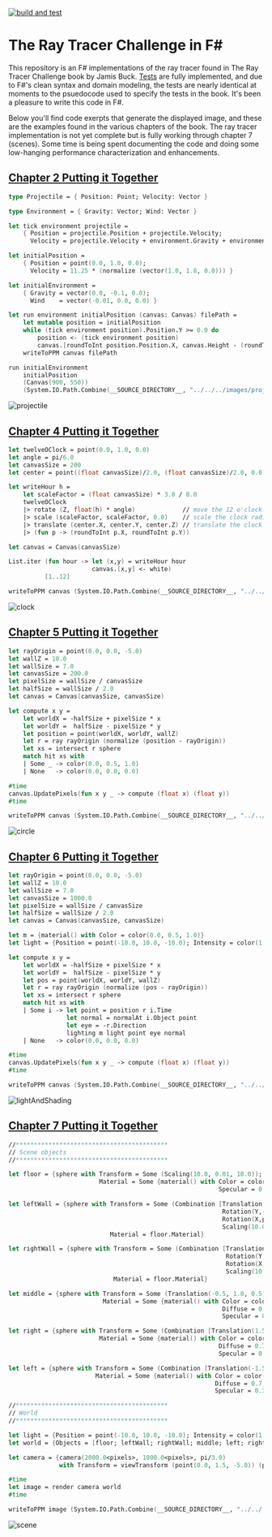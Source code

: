 [![build and test](https://github.com/bmitc/the-ray-tracer-challenge-fsharp/actions/workflows/build-and-test.yml/badge.svg?branch=main&event=workflow_run)](https://github.com/bmitc/the-ray-tracer-challenge-fsharp/actions/workflows/build-and-test.yml)

# The Ray Tracer Challenge in F#
This repository is an F# implementations of the ray tracer found in The Ray Tracer Challenge book by Jamis Buck. [Tests](https://github.com/bmitc/the-ray-tracer-challenge-fsharp/tree/main/RayTracerChallenge/XUnitTests) are fully implemented, and due to F#'s clean syntax and domain modeling, the tests are nearly identical at moments to the psuedocode used to specify the tests in the book. It's been a pleasure to write this code in F#.

Below you'll find code exerpts that generate the displayed image, and these are the examples found in the various chapters of the book. The ray tracer implementation is not yet complete but is fully working through chapter 7 (scenes). Some time is being spent documenting the code and doing some low-hanging performance characterization and enhancements.

## [Chapter 2 Putting it Together](https://github.com/bmitc/the-ray-tracer-challenge-fsharp/blob/main/RayTracerChallenge/RayTracerChallenge/scripts/projectile.fsx)
```fsharp
type Projectile = { Position: Point; Velocity: Vector }

type Environment = { Gravity: Vector; Wind: Vector }

let tick environment projectile =
    { Position = projectile.Position + projectile.Velocity;
      Velocity = projectile.Velocity + environment.Gravity + environment.Wind }

let initialPosition =
    { Position = point(0.0, 1.0, 0.0);
      Velocity = 11.25 * (normalize (vector(1.0, 1.8, 0.0))) }

let initialEnvironment =
    { Gravity = vector(0.0, -0.1, 0.0);
      Wind    = vector(-0.01, 0.0, 0.0) }

let run environment initialPosition (canvas: Canvas) filePath =
    let mutable position = initialPosition
    while (tick environment position).Position.Y >= 0.0 do
        position <- (tick environment position)
        canvas.[roundToInt position.Position.X, canvas.Height - (roundToInt position.Position.Y)] <- green
    writeToPPM canvas filePath

run initialEnvironment
    initialPosition
    (Canvas(900, 550))
    (System.IO.Path.Combine(__SOURCE_DIRECTORY__, "../../../images/projectile.ppm"))
```

![projectile](https://github.com/bmitc/the-ray-tracer-challenge-fsharp/blob/main/images/projectile.png)

## [Chapter 4 Putting it Together](https://github.com/bmitc/the-ray-tracer-challenge-fsharp/blob/main/RayTracerChallenge/RayTracerChallenge/scripts/clock.fsx)

```fsharp
let twelveOClock = point(0.0, 1.0, 0.0)
let angle = pi/6.0
let canvasSize = 200
let center = point((float canvasSize)/2.0, (float canvasSize)/2.0, 0.0)

let writeHour h =
    let scaleFactor = (float canvasSize) * 3.0 / 8.0
    twelveOClock
    |> rotate (Z, float(h) * angle)             // move the 12 o'clock position to the hour position
    |> scale (scaleFactor, scaleFactor, 0.0)    // scale the clock radius to 3/8 of canvas size
    |> translate (center.X, center.Y, center.Z) // translate the clock to the middle of the canvas
    |> (fun p -> (roundToInt p.X, roundToInt p.Y))

let canvas = Canvas(canvasSize)

List.iter (fun hour -> let (x,y) = writeHour hour
                       canvas.[x,y] <- white)
          [1..12]

writeToPPM canvas (System.IO.Path.Combine(__SOURCE_DIRECTORY__, "../../../Images/clock.ppm"))
```

![clock](https://github.com/bmitc/the-ray-tracer-challenge-fsharp/blob/main/images/clock.png)

## [Chapter 5 Putting it Together](https://github.com/bmitc/the-ray-tracer-challenge-fsharp/blob/main/RayTracerChallenge/RayTracerChallenge/scripts/circle.fsx)

```fsharp
let rayOrigin = point(0.0, 0.0, -5.0)
let wallZ = 10.0
let wallSize = 7.0
let canvasSize = 200.0
let pixelSize = wallSize / canvasSize
let halfSize = wallSize / 2.0
let canvas = Canvas(canvasSize, canvasSize)

let compute x y =
    let worldX = -halfSize + pixelSize * x
    let worldY =  halfSize - pixelSize * y
    let position = point(worldX, worldY, wallZ)
    let r = ray rayOrigin (normalize (position - rayOrigin))
    let xs = intersect r sphere
    match hit xs with
    | Some _ -> color(0.0, 0.5, 1.0)
    | None   -> color(0.0, 0.0, 0.0)

#time
canvas.UpdatePixels(fun x y _ -> compute (float x) (float y))
#time

writeToPPM canvas (System.IO.Path.Combine(__SOURCE_DIRECTORY__, "../../../images/circle.ppm"))
```

![circle](https://github.com/bmitc/the-ray-tracer-challenge-fsharp/blob/main/images/circle.png)

## [Chapter 6 Putting it Together](https://github.com/bmitc/the-ray-tracer-challenge-fsharp/blob/main/RayTracerChallenge/RayTracerChallenge/scripts/lightAndShading.fsx)

```fsharp
let rayOrigin = point(0.0, 0.0, -5.0)
let wallZ = 10.0
let wallSize = 7.0
let canvasSize = 1000.0
let pixelSize = wallSize / canvasSize
let halfSize = wallSize / 2.0
let canvas = Canvas(canvasSize, canvasSize)

let m = {material() with Color = color(0.0, 0.5, 1.0)}
let light = {Position = point(-10.0, 10.0, -10.0); Intensity = color(1.0, 1.0, 1.0)}

let compute x y =
    let worldX = -halfSize + pixelSize * x
    let worldY =  halfSize - pixelSize * y
    let pos = point(worldX, worldY, wallZ)
    let r = ray rayOrigin (normalize (pos - rayOrigin))
    let xs = intersect r sphere
    match hit xs with
    | Some i -> let point = position r i.Time
                let normal = normalAt i.Object point
                let eye = -r.Direction
                lighting m light point eye normal
    | None   -> color(0.0, 0.0, 0.0)

#time
canvas.UpdatePixels(fun x y _ -> compute (float x) (float y))
#time

writeToPPM canvas (System.IO.Path.Combine(__SOURCE_DIRECTORY__, "../../../images/lightAndShading.ppm"))
```

![lightAndShading](https://github.com/bmitc/the-ray-tracer-challenge-fsharp/blob/main/images/lightAndShading.png)

## [Chapter 7 Putting it Together](https://github.com/bmitc/the-ray-tracer-challenge-fsharp/blob/main/RayTracerChallenge/RayTracerChallenge/scripts/scene.fsx)

```fsharp
//******************************************
// Scene objects
//******************************************

let floor = {sphere with Transform = Some (Scaling(10.0, 0.01, 10.0));
                         Material = Some {material() with Color = color(1.0, 0.9, 0.9);
                                                          Specular = 0.0}}

let leftWall = {sphere with Transform = Some (Combination [Translation(0.0,0.0,5.0);
                                                           Rotation(Y,-pi/4.0);
                                                           Rotation(X,pi/2.0);
                                                           Scaling(10.0, 0.01, 10.0)]);
                            Material = floor.Material}

let rightWall = {sphere with Transform = Some (Combination [Translation(0.0,0.0,5.0);
                                                            Rotation(Y,pi/4.0);
                                                            Rotation(X,pi/2.0);
                                                            Scaling(10.0, 0.01, 10.0)]);
                             Material = floor.Material}

let middle = {sphere with Transform = Some (Translation(-0.5, 1.0, 0.5));
                          Material = Some {material() with Color = color(0.1, 1.0, 0.5);
                                                           Diffuse = 0.7;
                                                           Specular = 0.3}}

let right = {sphere with Transform = Some (Combination [Translation(1.5, 0.5, -0.5); Scaling(0.5, 0.5, 0.5)]);
                         Material = Some {material() with Color = color(0.5, 1.0, 0.1);
                                                          Diffuse = 0.7;
                                                          Specular = 0.3}}

let left = {sphere with Transform = Some (Combination [Translation(-1.5, 0.33, -0.75); Scaling(0.33, 0.33, 0.33)]);
                        Material = Some {material() with Color = color(0.0, 0.5, 0.8);
                                                         Diffuse = 0.7;
                                                         Specular = 0.3}}

//******************************************
// World
//******************************************

let light = {Position = point(-10.0, 10.0, -10.0); Intensity = color(1.0, 1.0, 1.0)}
let world = {Objects = [floor; leftWall; rightWall; middle; left; right]; LightSource = light}

let camera = {camera(2000.0<pixels>, 1000.0<pixels>, pi/3.0)
              with Transform = viewTransform (point(0.0, 1.5, -5.0)) (point(0.0, 1.0, 0.0)) (vector(0.0, 1.0, 0.0)) }

#time
let image = render camera world
#time

writeToPPM image (System.IO.Path.Combine(__SOURCE_DIRECTORY__, "../../../images/scene.ppm"))
```

![scene](https://github.com/bmitc/the-ray-tracer-challenge-fsharp/blob/main/images/scene.png)
